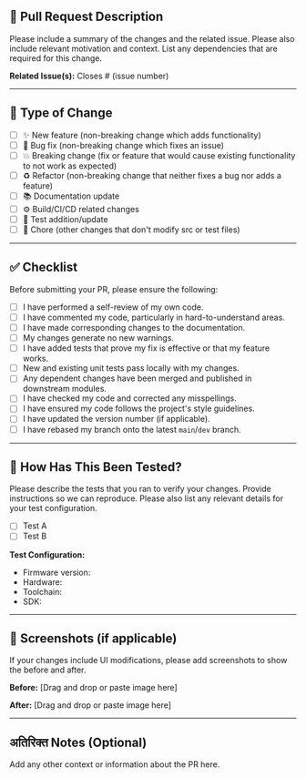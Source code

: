 ## 📝 Pull Request Description

Please include a summary of the changes and the related issue. Please also include relevant motivation and context. List any dependencies that are required for this change.

**Related Issue(s):**
Closes # (issue number)
<!-- Link to the issue(s) this PR addresses. Use "Closes #<issue_number>" to automatically close the issue upon merging. -->
<!-- Example: Closes #123, Fixes #456 -->

---

## 🚀 Type of Change

- [ ] ✨ New feature (non-breaking change which adds functionality)
- [ ] 🐛 Bug fix (non-breaking change which fixes an issue)
- [ ] 💥 Breaking change (fix or feature that would cause existing functionality to not work as expected)
- [ ] ♻️ Refactor (non-breaking change that neither fixes a bug nor adds a feature)
- [ ] 📚 Documentation update
- [ ] ⚙️ Build/CI/CD related changes
- [ ] 🧪 Test addition/update
- [ ] 🧹 Chore (other changes that don't modify src or test files)

---

## ✅ Checklist

Before submitting your PR, please ensure the following:

- [ ] I have performed a self-review of my own code.
- [ ] I have commented my code, particularly in hard-to-understand areas.
- [ ] I have made corresponding changes to the documentation.
- [ ] My changes generate no new warnings.
- [ ] I have added tests that prove my fix is effective or that my feature works.
- [ ] New and existing unit tests pass locally with my changes.
- [ ] Any dependent changes have been merged and published in downstream modules.
- [ ] I have checked my code and corrected any misspellings.
- [ ] I have ensured my code follows the project's style guidelines.
- [ ] I have updated the version number (if applicable).
- [ ] I have rebased my branch onto the latest `main`/`dev` branch.

---

## 🧪 How Has This Been Tested?

Please describe the tests that you ran to verify your changes. Provide instructions so we can reproduce. Please also list any relevant details for your test configuration.

- [ ] Test A
- [ ] Test B

**Test Configuration:**
* Firmware version:
* Hardware:
* Toolchain:
* SDK:

---

## 📸 Screenshots (if applicable)

If your changes include UI modifications, please add screenshots to show the before and after.

**Before:**
[Drag and drop or paste image here]

**After:**
[Drag and drop or paste image here]

---

##  अतिरिक्त Notes (Optional)

Add any other context or information about the PR here.
<!-- Any other information that is important to this PR such as diagrams, links, etc. -->
